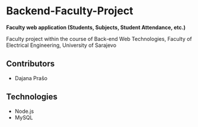 # Backend-Faculty-Project

**Faculty web application (Students, Subjects, Student Attendance, etc.)**

Faculty project within the course of Back-end Web Technologies, Faculty of Electrical Engineering, University of Sarajevo

## Contributors

- Dajana Prašo

## Technologies

- Node.js
- MySQL
